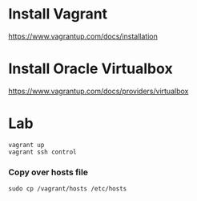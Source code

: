 
# Install Vagrant
https://www.vagrantup.com/docs/installation


# Install Oracle Virtualbox

https://www.vagrantup.com/docs/providers/virtualbox



# Lab
```
vagrant up
vagrant ssh control
```

### Copy over hosts file

```
sudo cp /vagrant/hosts /etc/hosts
```


